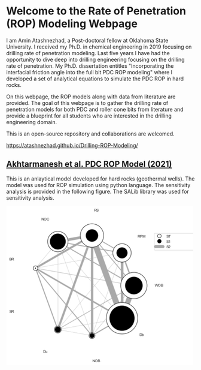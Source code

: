 # Welcome to the Rate of Penetration (ROP) Modeling Webpage

I am Amin Atashnezhad, a Post-doctoral fellow at Oklahoma State University. I received my Ph.D. in chemical engineering in 2019 focusing on drilling rate of penetration modeling.
Last five years I have had the opportunity to dive deep into drilling engineering focusing on the drilling rate of penetration.
My Ph.D. dissertation entitles "Incorporating the interfacial friction angle into the full bit PDC ROP modeling" where I developed a set of analytical equations to simulate the PDC ROP in hard rocks.

On this webpage, the ROP models along with data from literature are provided.
The goal of this webpage is to gather the drilling rate of penetration models for both PDC and roller cone bits from literature and provide a blueprint for all students who are interested in the drilling engineering domain.

This is an open-source repository and collaborations are welcomed.

https://atashnezhad.github.io/Drilling-ROP-Modeling/

## [Akhtarmanesh et al. PDC ROP Model (2021)](https://github.com/Atashnezhad/ROP-Modeling/tree/main/Akhtarmanesh%20et%20al%20PDC%20ROP%20model)

This is an anlaytical model developed for hard rocks (geothermal wells). The model was used for ROP simulation using python language. The sensitivity analysis is provided in the following figure. The SALib library was used for sensitivity analysis.

<p float="center">
  <img width="500" src="download.png" >
</p>


